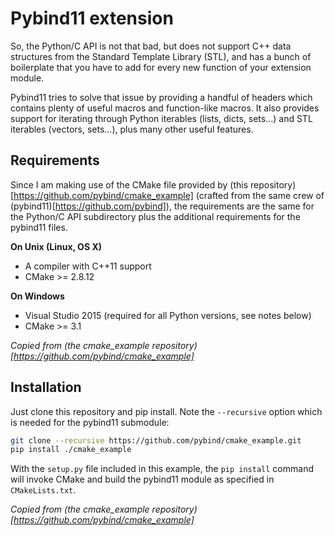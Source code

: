 # Pybind11 extension

So, the Python/C API is not that bad, but does not support C++ data structures from the Standard Template Library (STL), and has a bunch of boilerplate that you have to add for every new function of your extension module.

Pybind11 tries to solve that issue by providing a handful of headers which contains plenty of useful macros and function-like macros. It also provides support for iterating through Python iterables (lists, dicts, sets...) and STL iterables (vectors, sets...), plus many other useful features.

## Requirements

Since I am making use of the CMake file provided by (this repository)[https://github.com/pybind/cmake_example] (crafted from the same crew of (pybind11)[https://github.com/pybind]), the requirements are the same for the Python/C API subdirectory plus the additional requirements for the pybind11 files.

**On Unix (Linux, OS X)**

* A compiler with C++11 support
* CMake >= 2.8.12

**On Windows**

* Visual Studio 2015 (required for all Python versions, see notes below)
* CMake >= 3.1

*Copied from (the cmake_example repository)[https://github.com/pybind/cmake_example]*

## Installation

Just clone this repository and pip install. Note the `--recursive` option which is
needed for the pybind11 submodule:

```bash
git clone --recursive https://github.com/pybind/cmake_example.git
pip install ./cmake_example
```

With the `setup.py` file included in this example, the `pip install` command will
invoke CMake and build the pybind11 module as specified in `CMakeLists.txt`.

*Copied from (the cmake_example repository)[https://github.com/pybind/cmake_example]*